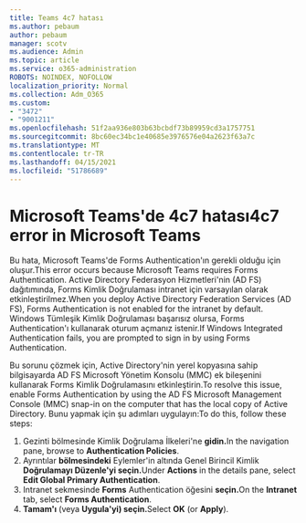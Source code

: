 ```yaml
---
title: Teams 4c7 hatası
ms.author: pebaum
author: pebaum
manager: scotv
ms.audience: Admin
ms.topic: article
ms.service: o365-administration
ROBOTS: NOINDEX, NOFOLLOW
localization_priority: Normal
ms.collection: Adm_O365
ms.custom:
- "3472"
- "9001211"
ms.openlocfilehash: 51f2aa936e803b63bcbdf73b89959cd3a1757751
ms.sourcegitcommit: 8bc60ec34bc1e40685e3976576e04a2623f63a7c
ms.translationtype: MT
ms.contentlocale: tr-TR
ms.lasthandoff: 04/15/2021
ms.locfileid: "51786689"
---
```

# <a name="4c7-error-in-microsoft-teams"></a><span data-ttu-id="1a215-102">Microsoft Teams'de 4c7 hatası</span><span class="sxs-lookup"><span data-stu-id="1a215-102">4c7 error in Microsoft Teams</span></span>

<span data-ttu-id="1a215-103">Bu hata, Microsoft Teams'de Forms Authentication'ın gerekli olduğu için oluşur.</span><span class="sxs-lookup"><span data-stu-id="1a215-103">This error occurs because Microsoft Teams requires Forms Authentication.</span></span> <span data-ttu-id="1a215-104">Active Directory Federasyon Hizmetleri'nin (AD FS) dağıtımında, Forms Kimlik Doğrulaması intranet için varsayılan olarak etkinleştirilmez.</span><span class="sxs-lookup"><span data-stu-id="1a215-104">When you deploy Active Directory Federation Services (AD FS), Forms Authentication is not enabled for the intranet by default.</span></span> <span data-ttu-id="1a215-105">Windows Tümleşik Kimlik Doğrulaması başarısız olursa, Forms Authentication'ı kullanarak oturum açmanız istenir.</span><span class="sxs-lookup"><span data-stu-id="1a215-105">If Windows Integrated Authentication fails, you are prompted to sign in by using Forms Authentication.</span></span>

<span data-ttu-id="1a215-106">Bu sorunu çözmek için, Active Directory'nin yerel kopyasına sahip bilgisayarda AD FS Microsoft Yönetim Konsolu (MMC) ek bileşenini kullanarak Forms Kimlik Doğrulamasını etkinleştirin.</span><span class="sxs-lookup"><span data-stu-id="1a215-106">To resolve this issue, enable Forms Authentication by using the AD FS Microsoft Management Console (MMC) snap-in on the computer that has the local copy of Active Directory.</span></span> <span data-ttu-id="1a215-107">Bunu yapmak için şu adımları uygulayın:</span><span class="sxs-lookup"><span data-stu-id="1a215-107">To do this, follow these steps:</span></span> 

1. <span data-ttu-id="1a215-108">Gezinti bölmesinde Kimlik Doğrulama İlkeleri'ne **gidin.**</span><span class="sxs-lookup"><span data-stu-id="1a215-108">In the navigation pane, browse to **Authentication Policies**.</span></span>
2. <span data-ttu-id="1a215-109">Ayrıntılar **bölmesindeki** Eylemler'in altında Genel Birincil Kimlik **Doğrulamayı Düzenle'yi seçin.**</span><span class="sxs-lookup"><span data-stu-id="1a215-109">Under **Actions** in the details pane, select **Edit Global Primary Authentication**.</span></span>
3. <span data-ttu-id="1a215-110">Intranet sekmesinde **Forms** Authentication öğesini **seçin.**</span><span class="sxs-lookup"><span data-stu-id="1a215-110">On the **Intranet** tab, select **Forms Authentication**.</span></span>
4. <span data-ttu-id="1a215-111">**Tamam'ı** (veya **Uygula'yi) seçin.**</span><span class="sxs-lookup"><span data-stu-id="1a215-111">Select **OK** (or **Apply**).</span></span>